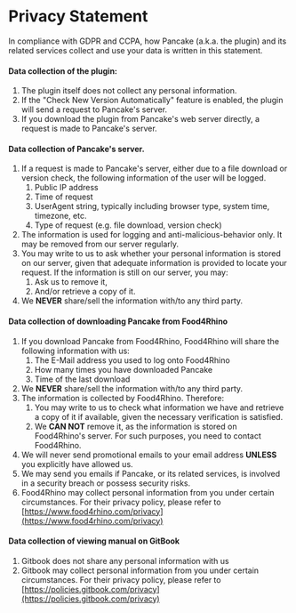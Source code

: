 # Privacy Statement

In compliance with GDPR and CCPA, how Pancake \(a.k.a. the plugin\) and its related services collect and use your data is written in this statement.

#### Data collection of the plugin:

1. The plugin itself does not collect any personal information.
2. If the "Check New Version Automatically" feature is enabled, the plugin will send a request to Pancake's server.
3. If you download the plugin from Pancake's web server directly, a request is made to Pancake's server.

#### Data collection of Pancake's server.

1. If a request is made to Pancake's server, either due to a file download or version check, the following information of the user will be logged.
   1. Public IP address
   2. Time of request
   3. UserAgent string, typically including browser type, system time, timezone, etc.
   4. Type of request \(e.g. file download, version check\)
2. The information is used for logging and anti-malicious-behavior only. It may be removed from our server regularly.
3. You may write to us to ask whether your personal information is stored on our server, given that adequate information is provided to locate your request. If the information is still on our server, you may:
   1. Ask us to remove it,
   2. And/or retrieve a copy of it.
4. We **NEVER** share/sell the information with/to any third party.

#### Data collection of downloading Pancake from Food4Rhino

1. If you download Pancake from Food4Rhino, Food4Rhino will share the following information with us:
   1. The E-Mail address you used to log onto Food4Rhino
   2. How many times you have downloaded Pancake
   3. Time of the last download
2. We **NEVER** share/sell the information with/to any third party.
3. The information is collected by Food4Rhino. Therefore: 
   1. You may write to us to check what information we have and retrieve a copy of it if available, given the necessary verification is satisfied. 
   2. We **CAN NOT** remove it, as the information is stored on Food4Rhino's server. For such purposes, you need to contact Food4Rhino.
4. We will never send promotional emails to your email address **UNLESS** you explicitly have allowed us.
5. We may send you emails if Pancake, or its related services, is involved in a security breach or possess security risks.
6. Food4Rhino may collect personal information from you under certain circumstances. For their privacy policy, please refer to [https://www.food4rhino.com/privacy](https://www.food4rhino.com/privacy)

#### Data collection of viewing manual on GitBook

1. Gitbook does not share any personal information with us
2. Gitbook may collect personal information from you under certain circumstances. For their privacy policy, please refer to [https://policies.gitbook.com/privacy](https://policies.gitbook.com/privacy)

